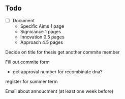 Todo
----

- [ ] Document
  * Specific Aims 1 page
  * Signicance 1 pages
  * Innovation 0.5 pages
  * Approach 4.5 pages

Decide on title for thesis
get another commite member

Fill out commite form
* get approval number for recombinate dna?

register for summer term

Email about annoucment (at least one week before)
